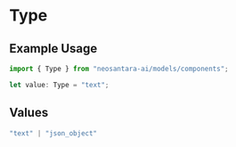 # Type

## Example Usage

```typescript
import { Type } from "neosantara-ai/models/components";

let value: Type = "text";
```

## Values

```typescript
"text" | "json_object"
```